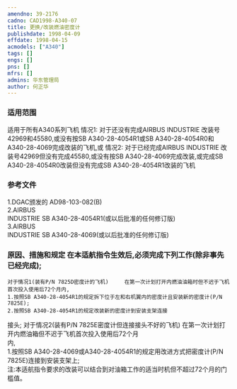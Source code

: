```yaml
---
amendno: 39-2176  
cadno: CAD1998-A340-07  
title: 更换/改装燃油密度计  
publishdate: 1998-04-09  
effdate: 1998-04-15  
acmodels: ["A340"]  
tags: []  
engs: []  
pns: []  
mfrs: []  
admins: 华东管理局  
author: 何正华  
---
```

  
### 适用范围  
适用于所有A340系列飞机
情况1:
对于还没有完成AIRBUS INDUSTRIE 改装号42969和45580,或没有按SB A340-28-4054R1或SB A340-28-4054R0和A340-28-4069完成改装的飞机,或
情况2:
对于已经完成AIRBUS INDUSTRIE 改装号42969但没有完成45580,或没有按SB A340-28-4069完成改装,或完成SB A340-28-4054R0改装但没有完成SB A340-28-4054R1改装的飞机  
  
<!--more-->  
### 参考文件  
1.DGAC颁发的 AD98-103-082(B)  
2.AIRBUS  
 INDUSTRIE SB A340-28-4054R1(或以后批准的任何修订版)  
3.AIRBUS  
 INDUSTRIE SB A340-28-4069(或以后批准的任何修订版)  
  
### 原因、措施和规定 在本适航指令生效后,必须完成下列工作(除非事先已经完成);  
  
    对于情况1(装有P/N 7825D密度计的飞机)     在第一次计划打开内燃油油箱时但不迟于飞机首次投入使用后72个月内,  
    1.按照SB A340-28-4054R1的规定拆下位于左和右机翼内的密度计且安装新的密度计(P/N 7825E);  
    2.按照SB A340-28-4054R1的规定改装新的密度计到安装支架连接  
接头;     对于情况2(装有P/N 7825E密度计但连接接头不好的飞机)     在第一次计划打开内燃油箱但不迟于飞机首次投入使用后72个月  
内,  
    1.按照SB A340-28-4069或A340-28-4054R1的规定用改进方式把密度计(P/N 7825E)连接到安装支架上;  
注:本适航指令要求的改装可以结合到对油箱工作的适当时机但不超过72个月的门槛值。  

